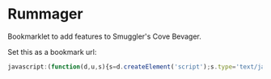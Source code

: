 # Rummager
Bookmarklet to add features to Smuggler's Cove Bevager.

Set this as a bookmark url:
```javascript
javascript:(function(d,u,s){s=d.createElement('script');s.type='text/javascript';s.charset='utf-8';s.src=u;d.body.appendChild(s)})(document,'https://robotpistol.github.io/rummager/rummager.js')
```
